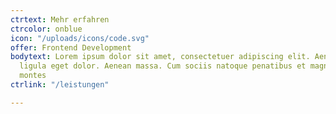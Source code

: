 ```yaml
---
ctrtext: Mehr erfahren
ctrcolor: onblue
icon: "/uploads/icons/code.svg"
offer: Frontend Development
bodytext: Lorem ipsum dolor sit amet, consectetuer adipiscing elit. Aenean commodo
  ligula eget dolor. Aenean massa. Cum sociis natoque penatibus et magnis dis parturient
  montes
ctrlink: "/leistungen"

---
```

